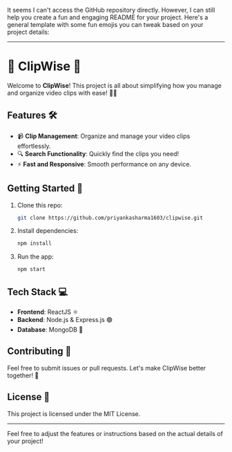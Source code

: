 It seems I can't access the GitHub repository directly. However, I can still help you create a fun and engaging README for your project. Here's a general template with some fun emojis you can tweak based on your project details:

---

# 🎥 ClipWise 🎉

Welcome to **ClipWise**! This project is all about simplifying how you manage and organize video clips with ease! 🚀✨

## Features 🛠️
- 📹 **Clip Management**: Organize and manage your video clips effortlessly.
- 🔍 **Search Functionality**: Quickly find the clips you need!
- ⚡ **Fast and Responsive**: Smooth performance on any device.

## Getting Started 🚀
1. Clone this repo:
    ```bash
    git clone https://github.com/priyankasharma1603/clipwise.git
    ```
2. Install dependencies:
    ```bash
    npm install
    ```
3. Run the app:
    ```bash
    npm start
    ```

## Tech Stack 💻
- **Frontend**: ReactJS ⚛️
- **Backend**: Node.js & Express.js 🟢
- **Database**: MongoDB 🍃

## Contributing 🤝
Feel free to submit issues or pull requests. Let's make ClipWise better together! 💪

## License 📄
This project is licensed under the MIT License.

---

Feel free to adjust the features or instructions based on the actual details of your project!
